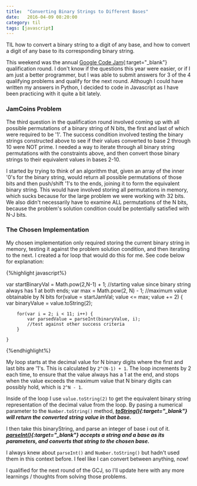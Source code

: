 ```yaml
---
title:  "Converting Binary Strings to Different Bases"
date:   2016-04-09 08:20:00
category: til
tags: [javascript]
---
```


TIL how to convert a binary string to a digit of any base, and how to convert a digit of any base to its corresponding binary string.

This weekend was the annual [Google Code Jam][gcj]{:target="_blank"} qualification round. I don't know if the questions this year were easier, or if I am just a better programmer, but I was able to submit answers for 3 of the 4 qualifying problems and qualify for the next round. Although I could have written my answers in Python, I decided to code in Javascript as I have been practicing with it quite a bit lately.

### JamCoins Problem

The third question in the qualification round involved coming up with all possible permutations of a binary string of N bits, the first and last of which were required to be '1'. The success condition involved testing the binary strings constructed above to see if their values converted to base 2 through 10 were NOT prime. I needed a way to iterate through all binary string permutations with the constraints above, and then convert those binary strings to their equivalent values in bases 2-10.

I started by trying to think of an algorithm that, given an array of the inner '0's for the binary string, would return all possible permutations of those bits and then push/shift '1's to the ends, joining it to form the equivalent binary string. This would have involved storing all permutations in memory, which sucks because for the large problem we were working with 32 bits. We also didn't necessarily have to examine ALL permutations of the N bits, because the problem's solution condition could be potentially satisfied with N-J bits.

### The Chosen Implementation

My chosen implementation only required storing the current binary string in memory, testing it against the problem solution condition, and then iterating to the next. I created a for loop that would do this for me. See code below for explanation:

{%highlight javascript%}

var startBinaryVal = Math.pow(2,N-1) + 1; //starting value since binary string always has 1 at both ends;
	var max = Math.pow(2, N) - 1; //maximum value obtainable by N bits
	for(value = startJamVal; value <= max; value += 2) {
		var binaryValue = value.toString(2);

		for(var i = 2; i < 11; i++) {
			var parsedValue = parseInt(binaryValue, i);
			//test against other success criteria
		}

	}

{%endhighlight%}

My loop starts at the decimal value for N binary digits where the first and last bits are '1's. This is calculated by `2^(N-1) + 1`. The loop increments by 2 each time, to ensure that the value always has a 1 at the end, and stops when the value exceeds the maximum value that N binary digits can possibly hold, which is `2^N - 1`.

Inside of the loop I use `value.toString(2)` to get the equivalent binary string representation of the decimal value from the loop. By pasing a numerical parameter to the `Number.toString()` method, ***[toString()][toString]{:target="_blank"} will return the converted string value in that base.***

I then take this binaryString, and parse an integer of base i out of it. ***[parseInt()][parse]{:target="_blank"} accepts a string and a base as its parameters, and converts that string to the chosen base.***

I always knew about `parseInt()` and `Number.toString()` but hadn't used them in this context before. I feel like I can convert between anything, now!

I qualified for the next round of the GCJ, so I'll update here with any more learnings / thoughts from solving those problems.

[gcj]: https://code.google.com/codejam
[parse]: https://developer.mozilla.org/en-US/docs/Web/JavaScript/Reference/Global_Objects/parseInt
[toString]: https://developer.mozilla.org/en-US/docs/Web/JavaScript/Reference/Global_Objects/Number/toString

